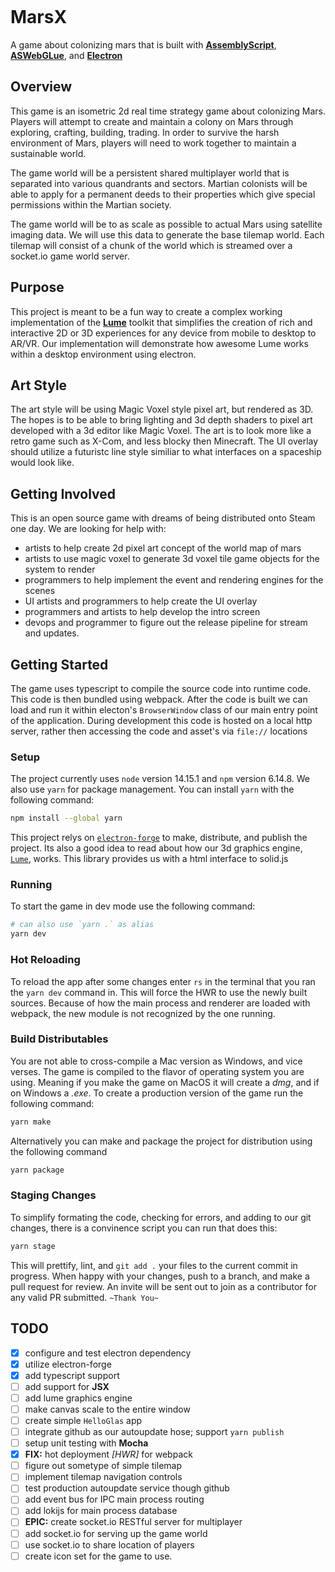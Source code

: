 <p align="center"><img align="center" src="https://github.com/ZoeDreams/MarsX/blob/main/banner.gif" alt=""/></p>

# MarsX

A game about colonizing mars that is built with [**AssemblyScript**](https://www.assemblyscript.org/), [**ASWebGLue**](https://github.com/lume/ASWebGLue), and [**Electron**](https://www.electronjs.org/)

## Overview

This game is an isometric 2d real time strategy game about colonizing Mars. Players will attempt to create and maintain a colony on Mars through exploring, crafting, building, trading. In order to survive the harsh environment of Mars, players will need to work together to maintain a sustainable world.

The game world will be a persistent shared multiplayer world that is separated into various quandrants and sectors.
Martian colonists will be able to apply for a permanent deeds to their properties which give special permissions within the Martian society.

The game world will be to as scale as possible to actual Mars using satellite imaging data. We will use this data to generate the base tilemap world. Each tilemap will consist of a chunk of the world which is streamed over a socket.io game world server.

## Purpose

This project is meant to be a fun way to create a complex working implementation of the [**Lume**](https://lume.io/) toolkit that simplifies the creation of rich and interactive 2D or 3D experiences for any device from mobile to desktop to AR/VR. Our implementation will demonstrate how awesome Lume works within a desktop environment using electron.

## Art Style

The art style will be using Magic Voxel style pixel art, but rendered as 3D. The hopes is to be able to bring lighting and 3d depth shaders to pixel art developed with a 3d editor like Magic Voxel. The art is to look more like a retro game such as X-Com, and less blocky then Minecraft. The UI overlay should utilize a futuristc line style similiar to what interfaces on a spaceship would look like.

## Getting Involved

This is an open source game with dreams of being distributed onto Steam one day. We are looking for help with:

-   artists to help create 2d pixel art concept of the world map of mars
-   artists to use magic voxel to generate 3d voxel tile game objects for the system to render
-   programmers to help implement the event and rendering engines for the scenes
-   UI artists and programmers to help create the UI overlay
-   programmers and artists to help develop the intro screen
-   devops and programmer to figure out the release pipeline for stream and updates.

## Getting Started

The game uses typescript to compile the source code into runtime code. This code is then bundled using webpack. After the code is built we can load and run it within electon's `BrowserWindow` class of our main entry point of the application. During development this code is hosted on a local http server, rather then accessing the code and asset's via `file://` locations

### Setup

The project currently uses `node` version 14.15.1 and `npm` version 6.14.8. We also use `yarn` for package management. You can install `yarn` with the following command:

```sh
npm install --global yarn
```

This project relys on [`electron-forge`](https://www.electronforge.io/) to make, distribute, and publish the project. Its also a good idea to read about how our 3d graphics engine, [`Lume`](https://lume.io/docs/#/), works. This library provides us with a html interface to solid.js

### Running

To start the game in dev mode use the following command:

```sh
# can also use `yarn .` as alias
yarn dev
```

### Hot Reloading

To reload the app after some changes enter `rs` in the terminal that you ran the `yarn dev` command in. This will force the HWR to use the newly built sources. Because of how the main process and renderer are loaded with webpack, the new module is not recognized by the one running.

### Build Distributables

You are not able to cross-compile a Mac version as Windows, and vice verses. The game is compiled to the flavor of operating system you are using. Meaning if you make the game on MacOS it will create a _dmg_, and if on Windows a _.exe_. To create a production version of the game run the following command:

```sh
yarn make
```

Alternatively you can make and package the project for distribution using the following command

```sh
yarn package
```

### Staging Changes

To simplify formating the code, checking for errors, and adding to our git changes, there is a convinence script you can run that does this:

```sh
yarn stage
```

This will prettify, lint, and `git add .` your files to the current commit in progress. When happy with your changes, push to a branch, and make a pull request for review. An invite will be sent out to join as a contributor for any valid PR submitted. `~Thank You~`

## TODO

-   [x] configure and test electron dependency
-   [x] utilize electron-forge
-   [x] add typescript support
-   [ ] add support for **JSX**
-   [ ] add lume graphics engine
-   [ ] make canvas scale to the entire window
-   [ ] create simple `HelloGlas` app
-   [ ] integrate github as our autoupdate hose; support `yarn publish`
-   [ ] setup unit testing with **Mocha**
-   [x] **FIX:** hot deployment _[HWR]_ for webpack
-   [ ] figure out sometype of simple tilemap
-   [ ] implement tilemap navigation controls
-   [ ] test production autoupdate service though github
-   [ ] add event bus for IPC main process routing
-   [ ] add lokijs for main process database
-   [ ] **EPIC:** create socket.io RESTful server for multiplayer
-   [ ] add socket.io for serving up the game world
-   [ ] use socket.io to share location of players
-   [ ] create icon set for the game to use.
